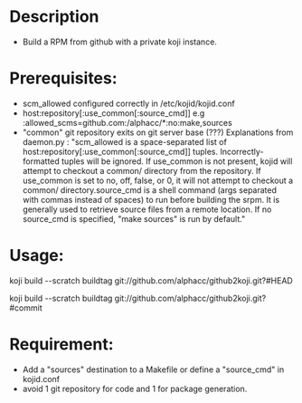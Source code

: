 Description
===========
   * Build a RPM from github with a private koji instance.
 
Prerequisites:
==============
   * scm_allowed configured correctly in /etc/kojid/kojid.conf
   * host:repository[:use_common[:source_cmd]]
     e.g :allowed_scms=github.com:/alphacc/*:no:make,sources
   * "common" git repository exits on git server base (???)
   Explanations from daemon.py : "scm_allowed is a space-separated list of host:repository[:use_common[:source_cmd]] tuples.  Incorrectly-formatted
   tuples will be ignored. If use_common is not present, kojid will attempt to checkout a common/ directory from the
   repository.  If use_common is set to no, off, false, or 0, it will not attempt to checkout a common/
   directory.source_cmd is a shell command (args separated with commas instead of spaces) to run before building the srpm.
   It is generally used to retrieve source files from a remote location.  If no source_cmd is specified,
   "make sources" is run by default."


Usage:
======

koji build --scratch buildtag git://github.com/alphacc/github2koji.git?#HEAD

koji build --scratch buildtag git://github.com/alphacc/github2koji.git?#commit

Requirement:
============
   * Add a "sources" destination to a Makefile or define a "source_cmd" in kojid.conf
   * avoid 1 git repository for code and 1 for package generation.
